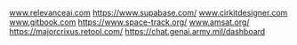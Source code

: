 www.relevanceai.com
https://www.supabase.com/
www.cirkitdesigner.com
www.gitbook.com
https://www.space-track.org/
www.amsat.org/
https://majorcrixus.retool.com/
https://chat.genai.army.mil/dashboard
